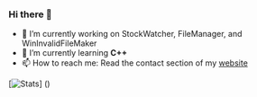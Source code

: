 ### Hi there 👋

- 🔭 I’m currently working on StockWatcher, FileManager, and WinInvalidFileMaker
- 🌱 I’m currently learning **C++**
- 📫 How to reach me: Read the contact section of  my [website](https://madebysid.me)

[![Stats](https://github-readme-stats.vercel.app/api?username=sidhys1&show_icons=true&theme=radical)] ()
